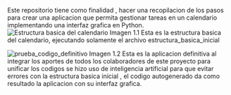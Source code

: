 Este repositorio tiene como finalidad , hacer una recopilacion 
de los pasos para crear una aplicacion que permita gestionar 
tareas en un calendario implementando una interfaz grafica en Python.
![Estructura basica del calendario](https://github.com/user-attachments/assets/5235d871-d425-44e0-8942-c766e59ba362)
Imagen 1.1
Esta es la estructura basica del calendario, ejecutando solamente el archivo estructura_basica_inicial


![prueba_codigo_definitivo](https://github.com/user-attachments/assets/0935b406-703a-48a8-b85a-5ecc171e8f9e)
Imagen 1.2
Esta es la aplicacion definitiva al integrar los aportes de todos los colaboradores de este proyecto
para unificar los codigos se hizo uso de inteligencia artificial para que evitar errores con la estructura basica 
inicial , el codigo autogenerado da como resultado la aplicacion con su interfaz grafica.
